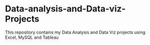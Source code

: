 # Data-analysis-and-Data-viz-Projects
This repository contains my Data Analysis and Data Viz projects using Excel, MySQL and Tableau 
